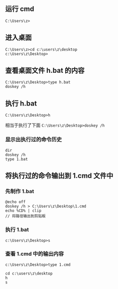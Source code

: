 ## 运行 cmd
`C:\Users\z>`

## 进入桌面
```
C:\Users\z>cd c:\users\z\desktop
c:\Users\z\Desktop>
```

## 查看桌面文件 h.bat 的内容
```
C:\Users\z\Desktop>type h.bat
doskey /h
```

## 执行 h.bat
`C:\Users\z\Desktop>h`

相当于执行了下面
`C:\Users\z\Desktop>doskey /h`

### 显示出执行过的命令历史

```
dir
doskey /h
type 1.bat
```

## 将执行过的命令输出到 1.cmd 文件中

### 先制作 1.bat

```
@echo off
doskey /h > C:\Users\z\Desktop\1.cmd
echo %CD% | clip
// 将路径输出到剪贴板
```

### 执行 1.bat
`c:\Users\z\Desktop>s`

### 查看 1.cmd 中的输出内容
`c:\Users\z\Desktop>type 1.cmd`

```
cd c:\users\z\desktop
h
s
```
